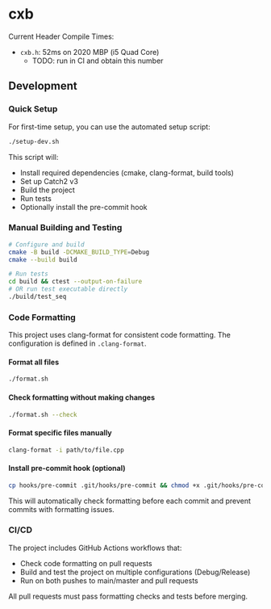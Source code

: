# cxb

Current Header Compile Times:
* `cxb.h`: 52ms on 2020 MBP (i5 Quad Core)
    * TODO: run in CI and obtain this number

## Development

### Quick Setup

For first-time setup, you can use the automated setup script:

```bash
./setup-dev.sh
```

This script will:
- Install required dependencies (cmake, clang-format, build tools)
- Set up Catch2 v3
- Build the project
- Run tests
- Optionally install the pre-commit hook

### Manual Building and Testing

```bash
# Configure and build
cmake -B build -DCMAKE_BUILD_TYPE=Debug
cmake --build build

# Run tests
cd build && ctest --output-on-failure
# OR run test executable directly
./build/test_seq
```

### Code Formatting

This project uses clang-format for consistent code formatting. The configuration is defined in `.clang-format`.

#### Format all files
```bash
./format.sh
```

#### Check formatting without making changes
```bash
./format.sh --check
```

#### Format specific files manually
```bash
clang-format -i path/to/file.cpp
```

#### Install pre-commit hook (optional)
```bash
cp hooks/pre-commit .git/hooks/pre-commit && chmod +x .git/hooks/pre-commit
```

This will automatically check formatting before each commit and prevent commits with formatting issues.

### CI/CD

The project includes GitHub Actions workflows that:
- Check code formatting on pull requests
- Build and test the project on multiple configurations (Debug/Release)
- Run on both pushes to main/master and pull requests

All pull requests must pass formatting checks and tests before merging.
